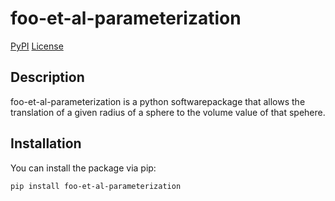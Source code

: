 # foo-et-al-parameterization

[PyPI](https://pypi.org/project/foo-et-al-parameterization/)
[License](https://github.com/aidangold/foo-et-al-parameterization/blob/master/LICENSE)

## Description

foo-et-al-parameterization is a python softwarepackage that allows the translation of a given radius of a sphere to the volume value of that spehere.

## Installation

You can install the package via pip:

```bash
pip install foo-et-al-parameterization
